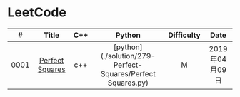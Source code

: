 LeetCode
========

| # | Title | C++ | Python | Difficulty | Date |
|:-:| :--------: | :-------: | :-------: | :--------: | :-: |
|0001|[Perfect Squares](https://leetcode.com/problems/perfect-squares/) | c++ | [python](./solution/279-Perfect-Squares/Perfect Squares.py) | M | 2019年04月09日 |

